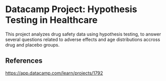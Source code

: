 # Datacamp Project: Hypothesis Testing in Healthcare

This project analyzes drug safety data using hypothesis testing, to answer several questions related to adverse effects and age distributions accross drug and placebo groups.


## References
https://app.datacamp.com/learn/projects/1792
